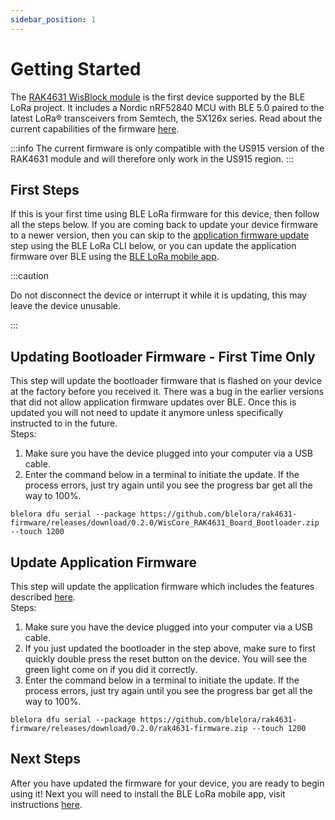 ```yaml
---
sidebar_position: 1
---
```


# Getting Started

The [RAK4631 WisBlock module](https://store.rakwireless.com/products/rak4631-lpwan-node) is the first device supported by the BLE LoRa project. It includes a Nordic nRF52840 MCU with BLE 5.0 paired to the latest LoRa® transceivers from Semtech, the SX126x series. Read about the current capabilities of the firmware [here](/docs/devices/rak4631/capabilities).

:::info
The current firmware is only compatible with the US915 version of the RAK4631 module and will therefore only work in the US915 region.
:::

## First Steps
If this is your first time using BLE LoRa firmware for this device, then follow all the steps below. 
If you are coming back to update your device firmware to a newer version, then you can skip to the [application firmware 
update](#update-application-firmware) step using the BLE LoRa CLI below, or you can update the application firmware over BLE using the [BLE LoRa mobile app](/docs/mobile-app/getting-started).

:::caution

Do not disconnect the device or interrupt it while it is updating, this may leave the device unusable.

:::

## Updating Bootloader Firmware - First Time Only
This step will update the bootloader firmware that is flashed on your device at the factory before you received it. There was a
bug in the earlier versions that did not allow application firmware updates over BLE. Once this is updated you will not need to update it anymore unless specifically instructed to in the future.   
Steps:
1. Make sure you have the device plugged into your computer via a USB cable. 
2. Enter the command below in a terminal to initiate the update. If the process errors, just try again until you see the progress bar get all the way to 100%.
```
blelora dfu serial --package https://github.com/blelora/rak4631-firmware/releases/download/0.2.0/WisCore_RAK4631_Board_Bootloader.zip --touch 1200
```


## Update Application Firmware
This step will update the application firmware which includes the features described [here](/docs/devices/rak4631/capabilities).   
Steps: 
1. Make sure you have the device plugged into your computer via a USB cable. 
2. If you just updated the bootloader in the step above, make sure to first quickly double press the reset button on the device. You will see the green light come on if you did it correctly. 
3. Enter the command below in a terminal to initiate the update. If the process errors, just try again until you see the progress bar get all the way to 100%. 
```
blelora dfu serial --package https://github.com/blelora/rak4631-firmware/releases/download/0.2.0/rak4631-firmware.zip --touch 1200
```

## Next Steps
After you have updated the firmware for your device, you are ready to begin using it! Next you will need to install the BLE LoRa mobile app, visit instructions [here](/docs/mobile-app/getting-started).